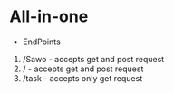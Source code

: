 # All-in-one

- EndPoints
1. /Sawo - accepts get and post request
2. / -  accepts get and post request
3. /task - accepts only get request
